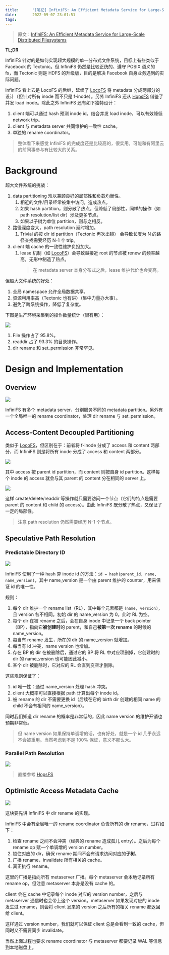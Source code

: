 ```yaml
---
title:      "[笔记] InfiniFS: An Efficient Metadata Service for Large-Scale Distributed Filesystems"
date:       2022-09-07 23:01:51
tags:
---
```


> 原文：[InfiniFS: An Efficient Metadata Service for Large-Scale Distributed Filesystems](https://www.usenix.org/system/files/fast22-lv.pdf)

**TL;DR**

InfiniFS 针对的是如何实现超大规模的单一分布式文件系统，目标上有些类似于 Facebook 的 Tectonic。但 InfiniFS 仍然是比较正统的、遵守 POSIX 语义的 fs，而 Tectonic 则是 HDFS 的升级版，目的是解决 Facebook 自身业务遇到的实际问题。

InfiniFS 看上去是 LocoFS 的后继，延续了 [LocoFS] 将 metadata 分成两部分的设计（但针对所有 inode 而不只是 f-inode）。另外 InfiniFS 还从 [HopsFS] 借鉴了并发 load inode。除此之外 InfiniFS 还有如下独特设计：
1. client 端可以通过 hash 预测 inode id。结合并发 load inode，可以有效降低 network trip。
1. client 与 metadata server 共同维护的一致性 cache。
1. 单独的 rename coordinator。

> 整体看下来感觉 InfiniFS 的完成度还是比较高的，很实用，可能和有阿里云的前同事参与有比较大的关系。

<!--more-->

# Background

超大文件系统的挑战：
1. data partitioning 难以兼顾良好的局部性和负载均衡性。
    1. 相近的文件/目录经常被集中访问，造成热点。
    1. 如果 hash partition，则分散了热点，但降低了局部性，同样的操作（如 path resolution/list dir）涉及更多节点。
    1. 如果以子树为单位 partition，则与之相反。
1. 路径深度变大，path resolution 延时增加。
    1. Trivial 的按 dir id partition（Tectonic 再次出镜） 会导致长度为 N 的路径查找需要经历 N-1 个 trip。
1. client 端 cache 的一致性维护负担加大。
    1. lease 机制（如 [LocoFS]）会导致越接近 root 的节点被 renew 的频率越高，无形中制造了热点。
        > 在 metadata server 本身分布式之后，lease 维护代价也会变高。

但超大文件系统的好处：
1. 全局 namespace 允许全局数据共享。
1. 资源利用率高（Tectonic 也有讲）（集中力量办大事）。
1. 避免了跨系统操作，降低了复杂度。

下图是生产环境采集到的操作数量统计（很有用）：

![](/images/2022-09/infinifs-01.png)

1. File 操作占了 95.8%。
1. readdir 占了 93.3% 的目录操作。
1. dir rename 和 set_permission 非常罕见。

# Design and Implementation

## Overview

![](/images/2022-09/infinifs-02.png)

InfiniFS 有多个 metadata server，分别服务不同的 metadata partition。另外有一个全局唯一的 rename coordinator，处理 dir rename 与 set_permission。

## Access-Content Decoupled Partitioning

类似于 [LocoFS]，但区别在于：前者将 f-inode 分成了 access 和 content 两部分，而 InfiniFS 则是将所有 inode 分成了 access 和 content 两部分。

![](/images/2022-09/infinifs-04.png)

其中 access 按 parent id partition，而 content 则按自身 id partition。这样每个 inode 的 access 就会与其 parent 的 content 分在相同的 server 上。

![](/images/2022-09/infinifs-03.png)

这样 create/delete/readdir 等操作就只需要访问一个节点（它们的特点是需要 parent 的 content 和 child 的 access）。由此 InfiniFS 既分散了热点，又保证了一定的局部性。

> 注意 path resolution 仍然需要经历 N-1 个节点。

## Speculative Path Resolution

### Predictable Directory ID

![](/images/2022-09/infinifs-05.png)

InfiniFS 使用了一种 hash 算 inode id 的方法：`id = hash(parent_id, name, name_version)`，其中 name_version 是一个由 parent 维护的 counter，用来保证 id 的唯一性。

规则：
1. 每个 dir 维护一个 rename list（RL），其中每个元素都是 `(name, version)`，且 version 各不相同。初始 dir 的 name_version 为 0。此时 RL 为空。
1. 每个 dir 在被 rename 之后，会在自身 inode 中记录一个 back pointer（BP），指向它**被创建时**的 parent，和自己**被第一次 rename** 的时候的 name_version。
1. 每当有 rename 发生，所在的 dir 的 name_version 就增加。
1. 每当有 id 冲突，name version 也增加。
1. 存在 BP 的 dir 在被删除后，通过它的 BP 将 RL 中对应项删掉，它创建时的 dir 的 name_version 也可能因此减小。
1. 某个 dir 被删除时，它对应的 RL 会直到变空才删除。

这些规则保证了：
1. id 唯一性：通过 name_version 处理 hash 冲突。
1. client 大概率可以直接根据 path 计算出每个 inode id。
1. 被 rename 的 dir 不需要更换 id（后续在它的 birth dir 创建的相同 name 的 child 不会有相同的 name_version）。

同时我们知道 dir rename 的概率是非常低的，因此 name version 的维护开销也预期非常低。

> 但 name version 如果保持单调增的话，也有好处，就是一个 id 几乎永远不会被重用。当然考虑到不是 100% 保证，意义不那么大。

### Parallel Path Resolution

![](/images/2022-09/infinifs-06.png)

> 直接参考 [HopsFS]

## Optimistic Access Metadata Cache

![](/images/2022-09/infinifs-07.png)

这块要先讲 InfiniFS 中 dir rename 的实现。

InfiniFS 中会有全局唯一的 rename coordinator 负责所有的 dir rename，过程如下：
1. 检查 rename 之间不会冲突（经典的 rename 造成孤儿 entry）。之后为每个 rename op 赋一个单调增的 version number。
1. 锁住对应的 dir，确保 rename 期间不会有请求访问对应的**子树**。
1. 广播 rename，invalidate 所有相关的 cache。
1. 真正执行 rename。

这里的广播是指向所有 metaserver 广播。每个 metaserver 会本地记录所有 rename op，但注意 metaserver 本身是没有 cache 的。

client 会在 cache 中记录每个 inode 对应的 version number，之后与 metaserver 通信时也会带上这个 version。metaserver 如果发现对应的 inode 发生过 rename，则会将 client 发来的 version 之后所有的相关 rename 都返回给 client。

这样通过 version number，我们就可以保证 client 总是会看到一致的 cache，但同时又不需要同步 invalidate。

当然上面过程也要求 rename coordinator 与 metaserver 都要记录 WAL 等信息到本地磁盘上。

[LocoFS]: /2022/09/07/locofs-a-loosely-coupled-metadata-service-for-distributed-file-systems/
[HopsFS]: https://fuzhe1989.github.io/2022/09/07/hopsfs-scaling-hierarchical-file-system-metadata-using-mysql-databases/